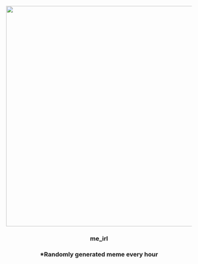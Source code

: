 <p align="center">
        <img src="https://i.redd.it/bui7fe9nvpr91.jpg" width="600" height="600">
        </p>
        <h3 align="center">me_irl</h3>
        <h3 align="center">*Randomly generated meme every hour</h3>
    